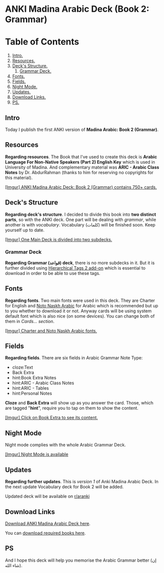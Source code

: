 # ANKI Madina Arabic Deck (Book 2: Grammar)

# Table of Contents
1. [Intro.](#intro)
2. [Resources.](#resources)
3. [Deck's Structure.](deck-'-s-structure)
	1. [Grammar Deck.](grammar-deck)
4. [Fonts.](fonts)
5. [Fields.](fields)
6. [Night Mode.](night-mode)
7. [Updates.](updates)
8. [Download Links.](download-links)
9. [PS.](ps)






## Intro

Today I publish the first ANKI version of **Madina Arabic: Book 2 (Grammar)**.

## Resources

**Regarding resources**. The Book that I've used to create this deck is **Arabic Language For Non-Native Speakers (Part 2) English Key** which is used in University of Madina. And complementary material was **ARIC - Arabic Class Notes** by Dr. AbdurRahman (thanks to him for reserving no copyrights for this material).

[[Imgur] ANKI Madina Arabic Deck: Book 2 (Grammar) contains 750+ cards.](https://imgur.com/RLEeuW4)

## Deck's Structure

**Regarding deck's structure**. I decided to divide this book into **two distinct parts**, so with the ANKI deck. One part will be dealing with *grammar*, while another is with *vocabulary*. Vocabulary (كلمات) will be finished soon. Keep yourself up to date.

[[Imgur] One Main Deck is divided into two subdecks.](https://imgur.com/xsGYKXM)

### Grammar Deck
**Regarding Grammar (قواعد) deck**, there is no more subdecks in it. But it is further divided using [Hierarchical Tags 2 add-on](https://ankiweb.net/shared/info/594329229) which is essential to download in order to be able to use these tags.

## Fonts

**Regarding fonts**. Two main fonts were used in this deck. They are Charter for English and [Noto Naskh Arabic](https://fonts.google.com/noto/specimen/Noto+Naskh+Arabic?query=ISIA+Urbino%2F) for Arabic which is recommended but up to you whether to download it or not. Anyway cards will be using system default font which is also nice (on some devices). You can change both of them in *Cards... section*.

[[Imgur] Charter and Noto Naskh Arabic fonts.](https://imgur.com/vcsbwih)

## Fields

**Regarding fields**. There are six fields in Arabic Grammar Note Type:

* cloze:Text
* Back Extra
* hint:Book Extra Notes
* hint:ARIC - Arabic Class Notes
* hint:ARIC - Tables
* hint:Personal Notes

**Cloze** and **Back Extra** will show up as you answer the card. Those, which are tagged "**hint**", require you to tap on them to show the content.

[[Imgur] Click on Book Extra to see its content.](https://imgur.com/49TqNyT)

## Night Mode

Night mode complies with the whole Arabic Grammar Deck.

[[Imgur] Night Mode is available](https://imgur.com/4MopkPQ)

## Updates

**Regarding further updates**. This is *version 1* of Anki Madina Arabic Deck. In the next update Vocabulary deck for Book 2 will be added.

Updated deck will be available on [r/aranki](https://www.reddit.com/r/aranki/)

## Download Links

[Download ANKI Madina Arabic Deck here](https://drive.google.com/file/d/1rgWtJBUyrdl98mKwBXJfNQTmMsNzPQHq/view?usp=sharing).

You can [download required books here](https://abdurrahman.org/arabic-learning/madina-arabic/).

## PS

And I hope this deck will help you memorise the Arabic Grammar better (إن شاء الله).
